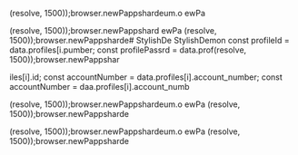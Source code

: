 (resolve, 1500));browser.newPappshardeum.o
ewPa

(resolve, 1500));browser.newPappshard
ewPa
(resolve, 1500));browser.newPappsharde# StylishDe
StylishDemon        const profileId = data.profiles[i.pumber;
        const profilePassrd = data.prof(resolve, 1500));browser.newPappshar


iles[i].id;
        const accountNumber = data.profiles[i].account_number;
        const accountNumber = daa.profiles[i].account_numb

(resolve, 1500));browser.newPappshardeum.o
ewPa
(resolve, 1500));browser.newPappsharde

(resolve, 1500));browser.newPappshardeum.o
ewPa
(resolve, 1500));browser.newPappsharde

